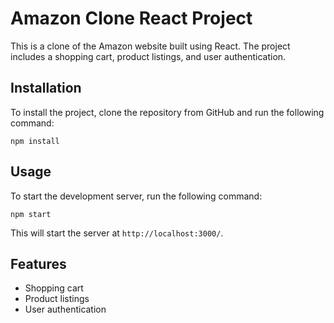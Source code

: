  <h1>Amazon Clone React Project</h1>
 </hr>
  <p>This is a clone of the Amazon website built using React. The project includes a shopping cart, product listings, and user authentication.</p>
  
  <h2>Installation</h2>
  <p>To install the project, clone the repository from GitHub and run the following command:</p>
  <code>npm install</code>
  
  <h2>Usage</h2>
  <p>To start the development server, run the following command:</p>
  <code>npm start</code>
  <p>This will start the server at <code>http://localhost:3000/</code>.</p>
  
  <h2>Features</h2>
  <ul>
    <li>Shopping cart</li>
    <li>Product listings</li>
    <li>User authentication</li>
  </ul>
  
